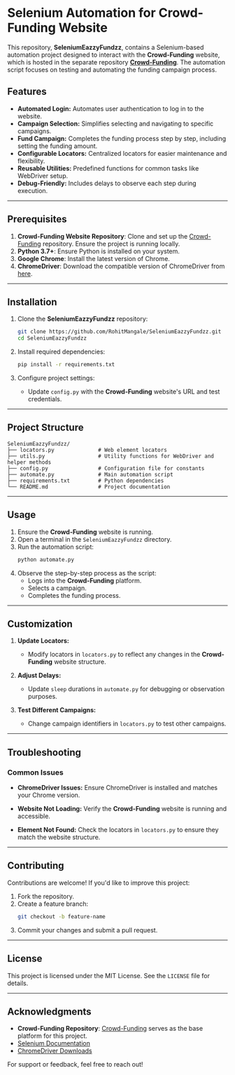 
# Selenium Automation for Crowd-Funding Website

This repository, **SeleniumEazzyFundzz**, contains a Selenium-based automation project designed to interact with the **Crowd-Funding** website, which is hosted in the separate repository [**Crowd-Funding**](https://github.com/RohitMangale/Crowd-Funding). The automation script focuses on testing and automating the funding campaign process.

## Features

- **Automated Login:** Automates user authentication to log in to the website.
- **Campaign Selection:** Simplifies selecting and navigating to specific campaigns.
- **Fund Campaign:** Completes the funding process step by step, including setting the funding amount.
- **Configurable Locators:** Centralized locators for easier maintenance and flexibility.
- **Reusable Utilities:** Predefined functions for common tasks like WebDriver setup.
- **Debug-Friendly:** Includes delays to observe each step during execution.

---

## Prerequisites

1. **Crowd-Funding Website Repository**: Clone and set up the [Crowd-Funding](https://github.com/RohitMangale/Crowd-Funding) repository. Ensure the project is running locally.
2. **Python 3.7+**: Ensure Python is installed on your system.
3. **Google Chrome**: Install the latest version of Chrome.
4. **ChromeDriver**: Download the compatible version of ChromeDriver from [here](https://sites.google.com/chromium.org/driver/).

---

## Installation

1. Clone the **SeleniumEazzyFundzz** repository:
   ```bash
   git clone https://github.com/RohitMangale/SeleniumEazzyFundzz.git
   cd SeleniumEazzyFundzz
   ```

2. Install required dependencies:
   ```bash
   pip install -r requirements.txt
   ```

3. Configure project settings:
   - Update `config.py` with the **Crowd-Funding** website's URL and test credentials.

---

## Project Structure

```
SeleniumEazzyFundzz/
├── locators.py              # Web element locators
├── utils.py                 # Utility functions for WebDriver and helper methods
├── config.py                # Configuration file for constants
├── automate.py              # Main automation script
├── requirements.txt         # Python dependencies
└── README.md                # Project documentation
```

---

## Usage

1. Ensure the **Crowd-Funding** website is running.
2. Open a terminal in the `SeleniumEazzyFundzz` directory.
3. Run the automation script:
   ```bash
   python automate.py
   ```
4. Observe the step-by-step process as the script:
   - Logs into the **Crowd-Funding** platform.
   - Selects a campaign.
   - Completes the funding process.

---

## Customization

1. **Update Locators:**  
   - Modify locators in `locators.py` to reflect any changes in the **Crowd-Funding** website structure.

2. **Adjust Delays:**  
   - Update `sleep` durations in `automate.py` for debugging or observation purposes.

3. **Test Different Campaigns:**  
   - Change campaign identifiers in `locators.py` to test other campaigns.

---

## Troubleshooting

### Common Issues

- **ChromeDriver Issues:**
  Ensure ChromeDriver is installed and matches your Chrome version.

- **Website Not Loading:**
  Verify the **Crowd-Funding** website is running and accessible.

- **Element Not Found:**
  Check the locators in `locators.py` to ensure they match the website structure.

---

## Contributing

Contributions are welcome! If you'd like to improve this project:
1. Fork the repository.
2. Create a feature branch:
   ```bash
   git checkout -b feature-name
   ```
3. Commit your changes and submit a pull request.

---

## License

This project is licensed under the MIT License. See the `LICENSE` file for details.

---

## Acknowledgments

- **Crowd-Funding Repository**: [Crowd-Funding](https://github.com/RohitMangale/Crowd-Funding) serves as the base platform for this project.
- [Selenium Documentation](https://www.selenium.dev/documentation/)
- [ChromeDriver Downloads](https://sites.google.com/chromium.org/driver/)

For support or feedback, feel free to reach out!
